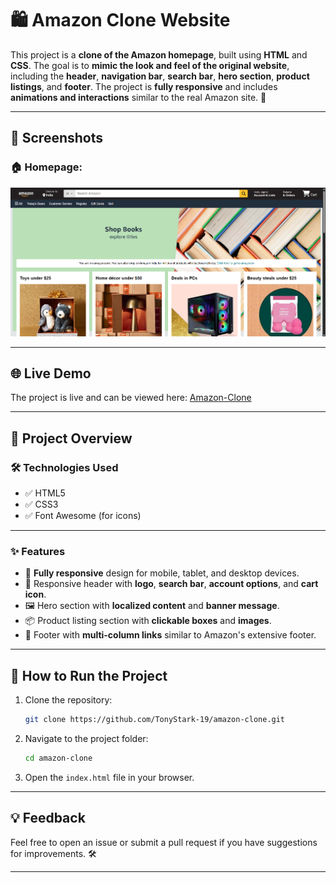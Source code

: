 # 🛍️ Amazon Clone Website

This project is a **clone of the Amazon homepage**, built using **HTML** and **CSS**. The goal is to **mimic the look and feel of the original website**, including the **header**, **navigation bar**, **search bar**, **hero section**, **product listings**, and **footer**. The project is **fully responsive** and includes **animations and interactions** similar to the real Amazon site. 🎯

---

## 📸 Screenshots

### 🏠 Homepage:
![Homepage Screenshot](images/image.png)

---

## 🌐 Live Demo  

The project is live and can be viewed here: [Amazon-Clone](https://clone-project-dun.vercel.app/)  

---

## 🌟 Project Overview

### 🛠️ Technologies Used
- ✅ HTML5
- ✅ CSS3
- ✅ Font Awesome (for icons)

---

### ✨ Features
- 📱 **Fully responsive** design for mobile, tablet, and desktop devices.
- 🎯 Responsive header with **logo**, **search bar**, **account options**, and **cart icon**.
- 🖼️ Hero section with **localized content** and **banner message**.
- 📦 Product listing section with **clickable boxes** and **images**.
- 📝 Footer with **multi-column links** similar to Amazon's extensive footer.

---


## 🚀 How to Run the Project
1. Clone the repository:
   ```bash
   git clone https://github.com/TonyStark-19/amazon-clone.git
   ```
2. Navigate to the project folder:
   ```bash
   cd amazon-clone
   ```
3. Open the `index.html` file in your browser.

---

## 💡 Feedback
Feel free to open an issue or submit a pull request if you have suggestions for improvements. 🛠️

---
